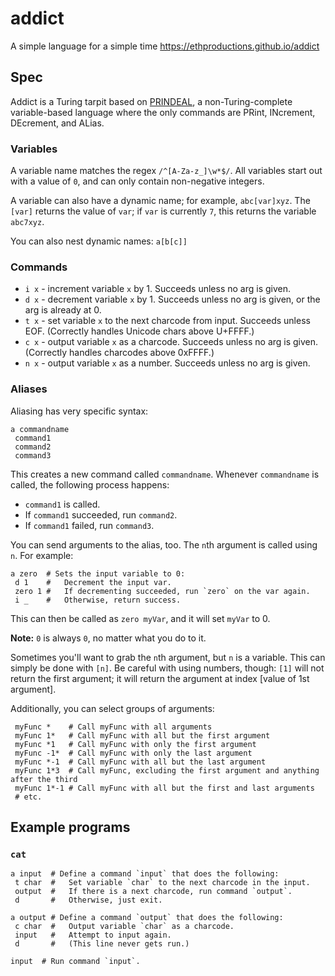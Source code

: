# addict

A simple language for a simple time https://ethproductions.github.io/addict

## Spec

Addict is a Turing tarpit based on [PRINDEAL](http://codegolf.stackexchange.com/q/54530/42545), a non-Turing-complete variable-based language where the only commands are PRint, INcrement, DEcrement, and ALias.

### Variables

A variable name matches the regex `/^[A-Za-z_]\w*$/`. All variables start out with a value of `0`, and can only contain non-negative integers.

A variable can also have a dynamic name; for example, `abc[var]xyz`. The `[var]` returns the value of `var`; if `var` is currently `7`, this returns the variable `abc7xyz`.

You can also nest dynamic names: `a[b[c]]`

### Commands

- `i x` - increment variable `x` by 1. Succeeds unless no arg is given.
- `d x` - decrement variable `x` by 1. Succeeds unless no arg is given, or the arg is already at 0.
- `t x` - set variable `x` to the next charcode from input. Succeeds unless EOF. (Correctly handles Unicode chars above U+FFFF.)
- `c x` - output variable `x` as a charcode. Succeeds unless no arg is given. (Correctly handles charcodes above 0xFFFF.)
- `n x` - output variable `x` as a number. Succeeds unless no arg is given.

### Aliases

Aliasing has very specific syntax:

    a commandname
     command1
     command2
     command3

This creates a new command called `commandname`. Whenever `commandname` is called, the following process happens:

- `command1` is called.
- If `command1` succeeded, run `command2`.
- If `command1` failed, run `command3`.

You can send arguments to the alias, too. The `n`th argument is called using `n`. For example:

    a zero  # Sets the input variable to 0:
     d 1    #   Decrement the input var.
     zero 1 #   If decrementing succeeded, run `zero` on the var again.
     i _    #   Otherwise, return success.

This can then be called as `zero myVar`, and it will set `myVar` to 0.

**Note:** `0` is always `0`, no matter what you do to it.

Sometimes you'll want to grab the `n`th argument, but `n` is a variable. This can simply be done with `[n]`. Be careful with using numbers, though: `[1]` will not return the first argument; it will return the argument at index [value of 1st argument].

Additionally, you can select groups of arguments:

     myFunc *    # Call myFunc with all arguments
     myFunc 1*   # Call myFunc with all but the first argument
     myFunc *1   # Call myFunc with only the first argument
     myFunc -1*  # Call myFunc with only the last argument
     myFunc *-1  # Call myFunc with all but the last argument
     myFunc 1*3  # Call myFunc, excluding the first argument and anything after the third
     myFunc 1*-1 # Call myFunc with all but the first and last arguments
     # etc.

## Example programs

### `cat`

    a input  # Define a command `input` that does the following:
     t char  #   Set variable `char` to the next charcode in the input.
     output  #   If there is a next charcode, run command `output`.
     d       #   Otherwise, just exit.
    
    a output # Define a command `output` that does the following:
     c char  #   Output variable `char` as a charcode.
     input   #   Attempt to input again.
     d       #   (This line never gets run.)
    
    input  # Run command `input`.
